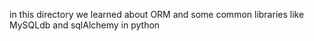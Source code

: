 in this directory we learned about ORM and some common libraries like MySQLdb and sqlAlchemy in python
